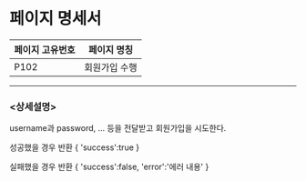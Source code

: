 페이지 명세서
===================


|페이지 고유번호|페이지 명칭|
|---|---|
|P102|회원가입 수행|    
  
---
### <상세설명>  
username과 password, ... 등을 전달받고 회원가입을 시도한다.

성공했을 경우 반환
{
    'success':true
}

실패했을 경우 반환
{
    'success':false,
    'error':'에러 내용'
}